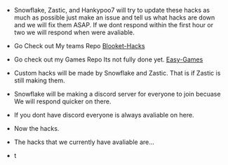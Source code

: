 - Snowflake, Zastic, and Hankypoo7 will try to update these hacks as much as possible just make an issue and tell us what hacks are down and we will fix them ASAP. If we dont respond within the first hour or two we will respond when were avaliable. 

- Go Check out My teams Repo [Blooket-Hacks](https://github.com/Hankypoo7/Blooket-hacks-Hankypoo7-)

- Go check out my Games Repo Its not fully done yet. [Easy-Games](https://github.com/ForkAndSpoonIt/Easygames)



- Custom hacks will be made by Snowflake and Zastic. That is if Zastic is still making them. 


- Snowflake will be making a discord server for everyone to join becuase We will respond quicker on there.


- If you dont have discord everyone is always avaliable on here. 



- Now the hacks. 
- The hacks that we currently have avaliable are...
- t

